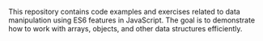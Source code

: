 This repository contains code examples and exercises related to data manipulation using ES6 features in JavaScript. The goal is to demonstrate how to work with arrays, objects, and other data structures efficiently.
